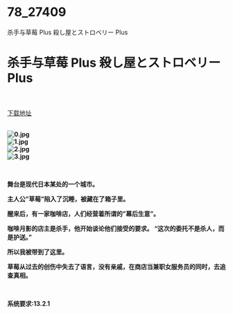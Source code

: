 # 78_27409
杀手与草莓 Plus 殺し屋とストロベリー Plus
# 杀手与草莓 Plus 殺し屋とストロベリー Plus
 <br/></br>
[下载地址](https://www.switch520.cc/article/27409 "下载地址")
<br/></br>

<p><strong><img title="0.jpg" src="https://www.switch520.cc/muke_img/2022_02_23_2f14fc20ebc9d.jpg" alt="0.jpg"></strong><br>
<strong><img title="1.jpg" src="https://www.switch520.cc/muke_img/2022_02_23_3928fe3250465.jpg" alt="1.jpg"></strong><br>
<strong><img title="2.jpg" src="https://www.switch520.cc/muke_img/2022_02_23_e942b62982ef2.jpg" alt="2.jpg"></strong><br>
<strong><img title="3.jpg" src="https://www.switch520.cc/muke_img/2022_02_23_545b476f0dac0.jpg" alt="3.jpg">&nbsp;</strong></p>
<p>&nbsp;</p>
<p><strong>舞台是现代日本某处的一个城市。</strong></p>
<p><strong>主人公”草莓”陷入了沉睡，被藏在了箱子里。</strong></p>
<p><strong>醒来后，有一家咖啡店，人们经营着所谓的”幕后生意”。</strong></p>
<p><strong>咖啡月影的店主是杀手，他开始谈论他们接受的要求。 “这次的委托不是杀人，而是护送。”</strong></p>
<p><strong>所以我被带到了这里。</strong></p>
<p><strong>草莓从过去的创伤中失去了语言，没有亲戚，在商店当兼职女服务员的同时，去追查真相。</strong></p>
<p>&nbsp;</p>
<p><strong>系统要求:13.2.1</strong></p>




